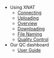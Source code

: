 <!-- _sidebar.md -->

* Using XNAT
  * [Connecting](xnat/2016-01-01-xnat-connecting.md)
  * [Uploading](xnat/2016-01-04-uploading.md)
  * [Overview](xnat/2016-01-02-xnat-overview.md)
  * [Downloading](xnat/2016-01-05-downloading.md)
  * [File Naming](xnat/2016-01-03-xnat-naming.md)      
  * [Quality Control](xnat/2016-01-06-qc.md)
* Our QC dashboard
  * [User Guide](dashman.md)
